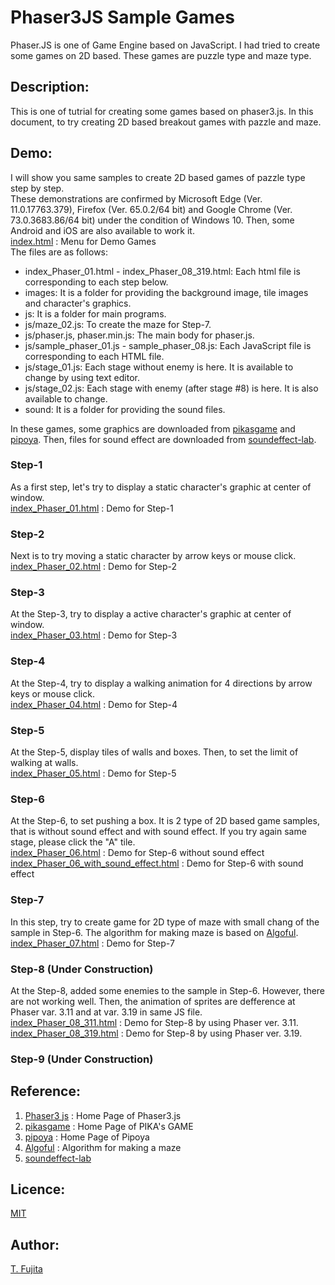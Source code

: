 # Phaser3JS Sample Games
Phaser.JS is one of Game Engine based on JavaScript. I had tried to create some games on 2D based. These games are puzzle type and maze type.
## Description:
This is one of tutrial for creating some games based on phaser3.js. In this document, to try creating 2D based breakout games with pazzle and maze. 
## Demo:
I will show you same samples to create 2D based games of pazzle type step by step.  
These demonstrations are confirmed by Microsoft Edge (Ver. 11.0.17763.379), Firefox (Ver. 65.0.2/64 bit) and Google Chrome (Ver. 73.0.3683.86/64 bit) under the condition of Windows 10. Then, some Android and iOS are also available to work it.  
[index.html](https://to-fujita.github.io/PhaserJS_Sample_Games/index.html) : Menu for Demo Games  
The files are as follows:  
- index_Phaser_01.html - index_Phaser_08_319.html: Each html file is corresponding to each step below.  
- images: It is a folder for providing the background image, tile images and character's graphics.  
- js: It is a folder for main programs.  
- js/maze_02.js: To create the maze for Step-7.  
- js/phaser.js, phaser.min.js: The main body for phaser.js.  
- js/sample_phaser_01.js - sample_phaser_08.js: Each JavaScript file is corresponding to each HTML file.  
- js/stage_01.js: Each stage without enemy is here. It is available to change by using text editor.  
- js/stage_02.js: Each stage with enemy (after stage #8) is here. It is also available to change.  
- sound: It is a folder for providing the sound files.  

In these games, some graphics are downloaded from  [pikasgame](https://dorapika.wixsite.com/pikasgame) and [pipoya](http://blog.pipoya.net/). Then, files for sound effect are downloaded from [soundeffect-lab](https://soundeffect-lab.info/).  
### Step-1
As a first step, let's try to display a static character's graphic at center of window.  
[index_Phaser_01.html](https://to-fujita.github.io/PhaserJS_Sample_Games/index_Phaser_01.html) : Demo for Step-1
### Step-2
Next is to try moving a static character by arrow keys or mouse click.  
[index_Phaser_02.html](https://to-fujita.github.io/PhaserJS_Sample_Games/index_Phaser_02.html) : Demo for Step-2
### Step-3
At the Step-3, try to display a active character's graphic at center of window.  
[index_Phaser_03.html](https://to-fujita.github.io/PhaserJS_Sample_Games/index_Phaser_03.html) : Demo for Step-3
### Step-4
At the Step-4, try to display a walking animation for 4 directions by arrow keys or mouse click.  
[index_Phaser_04.html](https://to-fujita.github.io/PhaserJS_Sample_Games/index_Phaser_04.html) : Demo for Step-4
### Step-5
At the Step-5, display tiles of walls and boxes. Then, to set the limit of walking at walls.  
[index_Phaser_05.html](https://to-fujita.github.io/PhaserJS_Sample_Games/index_Phaser_05.html) : Demo for Step-5
### Step-6
At the Step-6, to set pushing a box. It is 2 type of 2D based game samples, that is without sound effect and with sound effect. If you try again same stage, please click the "A" tile.  
[index_Phaser_06.html](https://to-fujita.github.io/PhaserJS_Sample_Games/index_Phaser_06.html) : Demo for Step-6 without sound effect  
[index_Phaser_06_with_sound_effect.html](https://to-fujita.github.io/PhaserJS_Sample_Games/index_Phaser_06_with_sound_effect.html) : Demo for Step-6 with sound effect
### Step-7
In this step, try to create game for 2D type of maze with small chang of the sample in Step-6. The algorithm for making maze is based on [Algoful](http://algoful.com/Archive/Algorithm/MazeDig).  
[index_Phaser_07.html](https://to-fujita.github.io/PhaserJS_Sample_Games/index_Phaser_07.html) : Demo for Step-7
### Step-8 (Under Construction)
At the Step-8, added some enemies to the sample in Step-6. However, there are not working well. Then, the animation of sprites are defference at Phaser var. 3.11 and at var. 3.19 in same JS file.   
[index_Phaser_08_311.html](https://to-fujita.github.io/PhaserJS_Sample_Games/index_Phaser_08_311.html) : Demo for Step-8 by using Phaser ver. 3.11.  
[index_Phaser_08_319.html](https://to-fujita.github.io/PhaserJS_Sample_Games/index_Phaser_08_319.html) : Demo for Step-8 by using Phaser ver. 3.19.  
### Step-9 (Under Construction)
  

## Reference:
1. [Phaser3 js](https://phaser.io/phaser3) : Home Page of Phaser3.js  
2. [pikasgame](https://dorapika.wixsite.com/pikasgame) : Home Page of PIKA's GAME  
3. [pipoya](http://blog.pipoya.net/) : Home Page of Pipoya  
4. [Algoful](http://algoful.com/Archive/Algorithm/MazeDig) : Algorithm for making a maze  
5. [soundeffect-lab](https://soundeffect-lab.info/)   
## Licence:
[MIT](https://github.com/tcnksm/tool/blob/master/LICENCE)
## Author:
[T. Fujita](https://github.com/T-Fujita)

